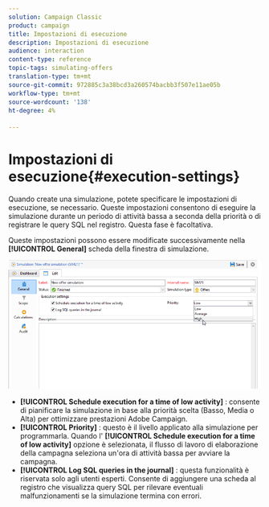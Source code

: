 ```yaml
---
solution: Campaign Classic
product: campaign
title: Impostazioni di esecuzione
description: Impostazioni di esecuzione
audience: interaction
content-type: reference
topic-tags: simulating-offers
translation-type: tm+mt
source-git-commit: 972885c3a38bcd3a260574bacbb3f507e11ae05b
workflow-type: tm+mt
source-wordcount: '138'
ht-degree: 4%

---
```



# Impostazioni di esecuzione{#execution-settings}

Quando create una simulazione, potete specificare le impostazioni di esecuzione, se necessario. Queste impostazioni consentono di eseguire la simulazione durante un periodo di attività bassa a seconda della priorità o di registrare le query SQL nel registro. Questa fase è facoltativa.

Queste impostazioni possono essere modificate successivamente nella **[!UICONTROL General]** scheda della finestra di simulazione.

![](assets/offer_simulation_008.png)

* **[!UICONTROL Schedule execution for a time of low activity]** : consente di pianificare la simulazione in base alla priorità scelta (Basso, Media o Alta) per ottimizzare  prestazioni Adobe Campaign.
* **[!UICONTROL Priority]** : questo è il livello applicato alla simulazione per programmarla. Quando l&#39; **[!UICONTROL Schedule execution for a time of low activity]** opzione è selezionata, il flusso di lavoro di elaborazione della campagna seleziona un&#39;ora di attività bassa per avviare la campagna.
* **[!UICONTROL Log SQL queries in the journal]** : questa funzionalità è riservata solo agli utenti esperti. Consente di aggiungere una scheda al registro che visualizza query SQL per rilevare eventuali malfunzionamenti se la simulazione termina con errori.


